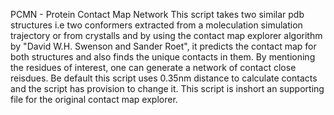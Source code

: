 PCMN - Protein Contact Map Network
This script takes two similar pdb structures i.e two conformers extracted from a moleculation simulation trajectory or from crystalls and by using the contact map explorer algorithm by "David W.H. Swenson and Sander Roet", it predicts the contact map for both structures and also finds the unique contacts in them. By mentioning the residues of interest, one can generate a network of contact close reisdues. Be default this script uses 0.35nm distance to calculate contacts and the script has provision to change it. This script is inshort an supporting file for the original contact map explorer. 
